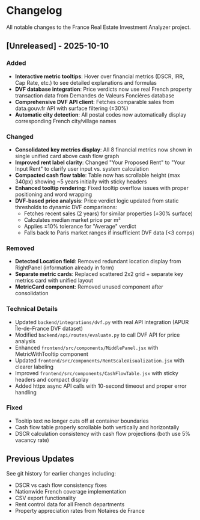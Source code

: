 # Changelog

All notable changes to the France Real Estate Investment Analyzer project.

## [Unreleased] - 2025-10-10

### Added
- **Interactive metric tooltips**: Hover over financial metrics (DSCR, IRR, Cap Rate, etc.) to see detailed explanations and formulas
- **DVF database integration**: Price verdicts now use real French property transaction data from Demandes de Valeurs Foncières database
- **Comprehensive DVF API client**: Fetches comparable sales from data.gouv.fr API with surface filtering (±30%)
- **Automatic city detection**: All postal codes now automatically display corresponding French city/village names

### Changed
- **Consolidated key metrics display**: All 8 financial metrics now shown in single unified card above cash flow graph
- **Improved rent label clarity**: Changed "Your Proposed Rent" to "Your Input Rent" to clarify user input vs. system calculation
- **Compacted cash flow table**: Table now has scrollable height (max 340px) showing ~5 years initially with sticky headers
- **Enhanced tooltip rendering**: Fixed tooltip overflow issues with proper positioning and word wrapping
- **DVF-based price analysis**: Price verdict logic updated from static thresholds to dynamic DVF comparisons:
  - Fetches recent sales (2 years) for similar properties (±30% surface)
  - Calculates median market price per m²
  - Applies ±10% tolerance for "Average" verdict
  - Falls back to Paris market ranges if insufficient DVF data (<3 comps)

### Removed
- **Detected Location field**: Removed redundant location display from RightPanel (information already in form)
- **Separate metric cards**: Replaced scattered 2x2 grid + separate key metrics card with unified layout
- **MetricCard component**: Removed unused component after consolidation

### Technical Details
- Updated `backend/integrations/dvf.py` with real API integration (APUR Île-de-France DVF dataset)
- Modified `backend/api/routes/evaluate.py` to call DVF API for price analysis
- Enhanced `frontend/src/components/MiddlePanel.jsx` with MetricWithTooltip component
- Updated `frontend/src/components/RentScaleVisualization.jsx` with clearer labeling
- Improved `frontend/src/components/CashFlowTable.jsx` with sticky headers and compact display
- Added httpx async API calls with 10-second timeout and proper error handling

### Fixed
- Tooltip text no longer cuts off at container boundaries
- Cash flow table properly scrollable both vertically and horizontally
- DSCR calculation consistency with cash flow projections (both use 5% vacancy rate)

## Previous Updates

See git history for earlier changes including:
- DSCR vs cash flow consistency fixes
- Nationwide French coverage implementation
- CSV export functionality
- Rent control data for all French departments
- Property appreciation rates from Notaires de France

